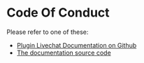 # Code Of Conduct

Please refer to one of these:

* [Plugin Livechat Documentation on Github](https://johnxlivingston.github.io/peertube-plugin-livechat/contributing/codeofconduct/)
* [The documentation source code](./support/documentation/content/contributing/codeofconduct/_index.en.md)
